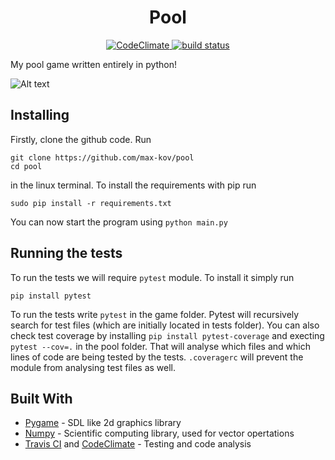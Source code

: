 # <center>Pool</center>
<p align="center">
    <a href="https://codeclimate.com/github/max-kov/pool">
        <img src="https://codeclimate.com/github/max-kov/pool/badges/gpa.svg"
             alt="CodeClimate">
    <a href="https://travis-ci.org/max-kov/pool">
        <img src="https://travis-ci.org/max-kov/pool.svg?branch=table_rework"
             alt="build status">
    </a>
</p>

My pool game written entirely in python!


![Alt text](/../screenshots/screen_recording_2.gif?raw=true "Game gif")


## Installing

Firstly, clone the github code. Run

```
git clone https://github.com/max-kov/pool
cd pool
```

in the linux terminal. To install the requirements with pip run

```
sudo pip install -r requirements.txt
```

You can now start the program using `python main.py`

## Running the tests

To run the tests we will require `pytest` module. To install it simply run

```
pip install pytest
```

To run the tests write `pytest` in the game folder. Pytest will recursively search for test files (which are initially located in tests folder).
You can also check test coverage by installing `pip install pytest-coverage` and execting
`pytest --cov=.` in the pool folder. That will analyse which files and which lines of code are being tested by the tests.
`.coveragerc` will prevent the module from analysing test files as well.

## Built With

* [Pygame](http://www.pygame.org/) - SDL like 2d graphics library
* [Numpy](http://www.numpy.org/) - Scientific computing library, used for vector opertations
* [Travis CI](https://travis-ci.org/) and [CodeClimate](https://codeclimate.com/) - Testing and code analysis